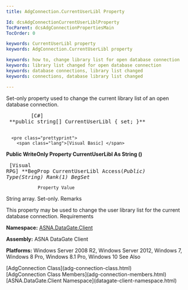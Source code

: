 ```yaml
---
title: AdgConnection.CurrentUserLibl Property

Id: dcsAdgConnectionCurrentUserLiblProperty
TocParent: dcsAdgConnectionPropertiesMain
TocOrder: 0

keywords: CurrentUserLibl property
keywords: AdgConnection.CurrentUserLibl property

keywords: how to, change library list for open database connection
keywords: library list changed for open database connection
keywords: database connections, library list changed
keywords: connections, database library list changed

---
```


Set-only property used to change the current library list of an open database connection.
<pre class="prettyprint">
        <span class="lang">[C#]</span>
 **public string[] CurrentUserLibl { set; }** 
      </pre>
      <pre class="prettyprint">
        <span class="lang">[Visual Basic] </span>
 **Public WriteOnly Property CurrentUserLibl As String ()** 
      </pre>
      <pre class="prettyprint">
        <span class="lang">[Visual RPG]</span>
 **BegProp CurrentUserLibl Access(*Public) Type(*String) Rank(1)
   BegSet** 
      </pre>

				Property Value

String array. Set-only.
Remarks

This property may be used to change the user library list for the current database connection.
Requirements

**Namespace:** [ASNA.DataGate.Client](datagate-client-namespace.html) 

**Assembly:** ASNA DataGate Client

**Platforms:** Windows Server 2008 R2, Windows Server 2012, Windows 7, Windows 8 Pro, Windows 8.1 Pro, Windows 10
See Also

<dl />
      [AdgConnection Class](adg-connection-class.html)
      <br />
      [AdgConnection Class Members](adg-connection-members.html)
      <br />
      [ASNA.DataGate.Client Namespace](datagate-client-namespace.html)

